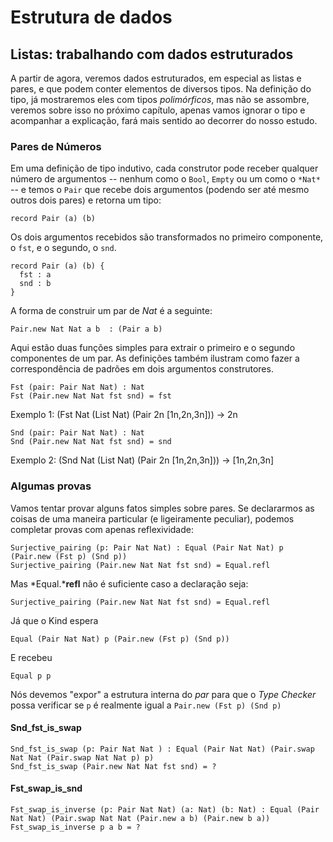 # Estrutura de dados

## Listas: trabalhando com dados estruturados

A partir de agora, veremos dados estruturados, em especial as listas e pares, e que podem conter elementos de diversos tipos. Na definição do tipo, já mostraremos eles com tipos *polimórficos*, mas não se assombre, veremos sobre isso no próximo capítulo, apenas vamos ignorar o tipo e acompanhar a explicação, fará mais sentido ao decorrer do nosso estudo.

### Pares de Números

Em uma definição de tipo indutivo, cada construtor pode receber qualquer número
de argumentos -- nenhum como o `Bool`, `Empty` ou um como o `*Nat*` -- e
temos o `Pair` que recebe dois argumentos (podendo ser até mesmo outros dois
pares) e retorna um tipo:

```rust,ignore
record Pair (a) (b) 
```

Os dois argumentos recebidos são transformados no primeiro componente, o `fst`, e
o segundo, o `snd`.

```rust,ignore
record Pair (a) (b) {
  fst : a
  snd : b
} 
```

A forma de construir um par de *Nat* é a seguinte:

```rust,ignore
Pair.new Nat Nat a b  : (Pair a b)
```

Aqui estão duas funções simples para extrair o primeiro e o segundo componentes de um par. As definições também ilustram como fazer a correspondência de padrões em dois argumentos construtores.

```rust,ignore
Fst (pair: Pair Nat Nat) : Nat
Fst (Pair.new Nat Nat fst snd) = fst
```

Exemplo 1: (Fst Nat (List Nat) (Pair 2n [1n,2n,3n])) ->  2n

```rust,ignore
Snd (pair: Pair Nat Nat) : Nat
Snd (Pair.new Nat Nat fst snd) = snd
```

Exemplo 2: (Snd Nat (List Nat) (Pair 2n [1n,2n,3n])) -> [1n,2n,3n]

### Algumas provas

Vamos tentar provar alguns fatos simples sobre pares. Se declararmos as coisas de uma maneira particular (e ligeiramente peculiar), podemos completar provas com apenas reflexividade:

```rust,ignore
Surjective_pairing (p: Pair Nat Nat) : Equal (Pair Nat Nat) p (Pair.new (Fst p) (Snd p))
Surjective_pairing (Pair.new Nat Nat fst snd) = Equal.refl
```

Mas *Equal.***refl** não é suficiente caso a declaração seja:

```rust,ignore
Surjective_pairing (Pair.new Nat Nat fst snd) = Equal.refl
```

Já que o Kind espera

```rust,ignore
Equal (Pair Nat Nat) p (Pair.new (Fst p) (Snd p))
```

E recebeu

```rust,ignore
Equal p p
```

Nós devemos "expor" a estrutura interna do *par* para que o *Type Checker*
possa verificar se `p` é realmente igual a `Pair.new (Fst p) (Snd p)`

#### Snd_fst_is_swap

```rust,ignore
Snd_fst_is_swap (p: Pair Nat Nat ) : Equal (Pair Nat Nat) (Pair.swap Nat Nat (Pair.swap Nat Nat p) p)
Snd_fst_is_swap (Pair.new Nat Nat fst snd) = ? 
```

#### Fst_swap_is_snd

```rust,ignore
Fst_swap_is_inverse (p: Pair Nat Nat) (a: Nat) (b: Nat) : Equal (Pair Nat Nat) (Pair.swap Nat Nat (Pair.new a b) (Pair.new b a))
Fst_swap_is_inverse p a b = ?
```
